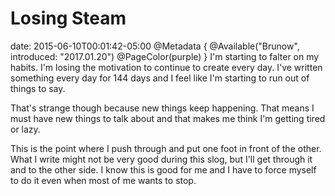 # Losing Steam
date: 2015-06-10T00:01:42-05:00
@Metadata {
  @Available("Brunow", introduced: "2017.01.20")
  @PageColor(purple)
}
I'm starting to falter on my habits. I'm losing the motivation to continue to create every day. I've written something every day for 144 days and I feel like I'm starting to run out of things to say.

That's strange though because new things keep happening. That means I must have new things to talk about and that makes me think I'm getting tired or lazy.

This is the point where I push through and put one foot in front of the other. What I write might not be very good during this slog, but I'll get through it and to the other side. I know this is good for me and I have to force myself to do it even when most of me wants to stop.
